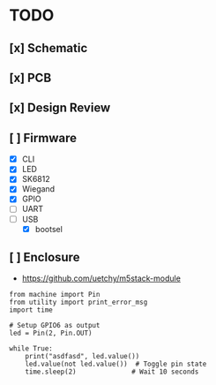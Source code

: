 # TODO

## [x] Schematic
## [x] PCB
## [x] Design Review

## [ ] Firmware
   - [x] CLI
   - [x] LED
   - [x] SK6812
   - [x] Wiegand 
   - [x] GPIO
   - [ ] UART
   - [ ] USB
      - [x] bootsel

## [ ] Enclosure
   - https://github.com/uetchy/m5stack-module

```
from machine import Pin
from utility import print_error_msg
import time

# Setup GPIO6 as output
led = Pin(2, Pin.OUT)

while True:
    print("asdfasd", led.value())
    led.value(not led.value())  # Toggle pin state
    time.sleep(2)              # Wait 10 seconds
```